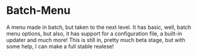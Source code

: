# Batch-Menu
A menu made in batch, but taken to the next level.
It has basic, well, batch menu options, but also, it has support for a configuration file, a built-in updater and much more!
This is still in, pretty much beta stage, but with some help, I can make a full stable realese!

